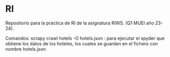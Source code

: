 # RI
Repositorio para la práctica de RI de la asignatura RIWS. (Q1 MUEI año 23-24).


Comandos: 
scrapy crawl hotels -O hotels.json : para ejecutar el spyder que obtiene los datos de los hoteles, los cuales se guardan en el fichero con nombre hotels.json
